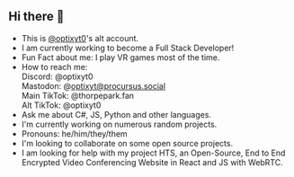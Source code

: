 ## Hi there 👋

- This is [@optixyt0](https://github.com/optixyt0)'s alt account.
- I am currently working to become a Full Stack Developer!
- Fun Fact about me: I play VR games most of the time.
- How to reach me:<br>
  Discord: @optixyt0 <br>
  Mastodon: @optixyt@procursus.social <br>
  Main TikTok: @thorpepark.fan <br>
  Alt TikTok: @optixyt0 <br>
- Ask me about C#, JS, Python and other languages.
- I'm currently working on numerous random projects.
- Pronouns: he/him/they/them
- I'm looking to collaborate on some open source projects.
- I am looking for help with my project HTS, an Open-Source, End to End Encrypted Video Conferencing Website in React and JS with WebRTC.  
<!--
**opt1xyt/opt1xyt** is a ✨ _special_ ✨ repository because its `README.md` (this file) appears on your GitHub profile.

Here are some ideas to get you started:

- 🔭 I’m currently working on ...
- 🌱 I’m currently learning ...
- 👯 I’m looking to collaborate on ...
- 🤔 I’m looking for help with ...
- 💬 Ask me about ...
- 📫 How to reach me: ...
- 😄 Pronouns: ...
- ⚡ Fun fact: ...
-->
